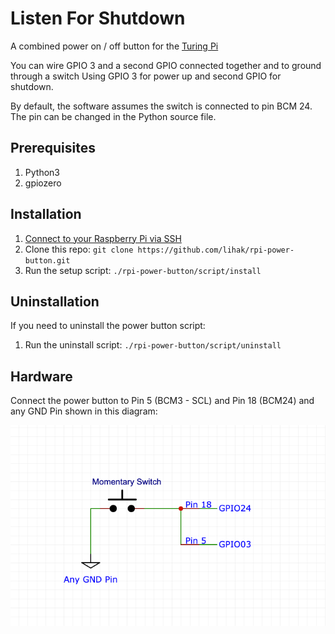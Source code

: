 # Listen For Shutdown

A combined power on / off button for the [Turing Pi](https://turingpi.com/)

You can wire GPIO 3 and a second GPIO connected together and to ground through a switch
Using GPIO 3 for power up and second GPIO for shutdown.

By default, the software assumes the switch is connected to pin BCM 24. The pin can be changed in the Python source file.
## Prerequisites
1. Python3
1. gpiozero

## Installation

1. [Connect to your Raspberry Pi via SSH](https://howchoo.com/g/mgi3mdnlnjq/how-to-log-in-to-a-raspberry-pi-via-ssh)
1. Clone this repo: `git clone https://github.com/lihak/rpi-power-button.git`
1. Run the setup script: `./rpi-power-button/script/install`

## Uninstallation

If you need to uninstall the power button script:

1. Run the uninstall script: `./rpi-power-button/script/uninstall`

## Hardware

Connect the power button to Pin 5 (BCM3 - SCL) and Pin 18 (BCM24) and any GND Pin shown in this diagram:

![Connection Diagram](https://raw.githubusercontent.com/lihak/pi-power-button/master/diagrams/pinout.png)
